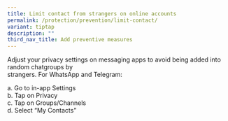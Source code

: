 ```yaml
---
title: Limit contact from strangers on online accounts
permalink: /protection/prevention/limit-contact/
variant: tiptap
description: ""
third_nav_title: Add preventive measures
---
```

<p>Adjust your privacy settings on messaging apps to avoid being added into
random chatgroups by
<br>strangers. For WhatsApp and Telegram:</p>
<p>a. Go to in-app Settings
<br>b. Tap on Privacy
<br>c. Tap on Groups/Channels
<br>d. Select “My Contacts”</p>
<p></p>